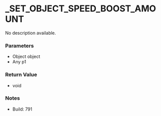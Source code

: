 # _SET_OBJECT_SPEED_BOOST_AMOUNT

No description available.

### Parameters
* Object object
* Any p1

### Return Value
* void

### Notes
* Build: 791

